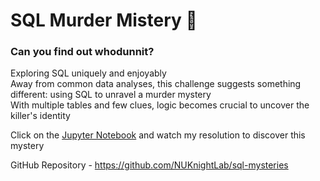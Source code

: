 # SQL Murder Mistery 🔎

### Can you find out whodunnit?

Exploring SQL uniquely and enjoyably  
Away from common data analyses, this challenge suggests something different: using SQL to unravel a murder mystery  
With multiple tables and few clues, logic becomes crucial to uncover the killer's identity 

Click on the [Jupyter Notebook](https://github.com/marco-rocha97/sql-murder-mistery) and watch my resolution to discover this mystery 

GitHub Repository - https://github.com/NUKnightLab/sql-mysteries
